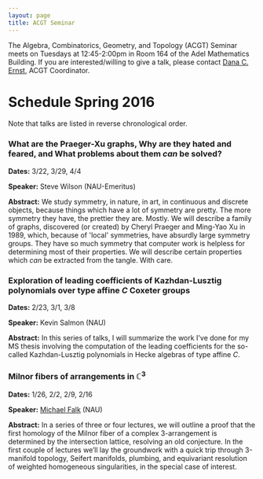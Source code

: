 ```yaml
---
layout: page
title: ACGT Seminar
---
```


The Algebra, Combinatorics, Geometry, and Topology (ACGT) Seminar meets on Tuesdays at 12:45-2:00pm in Room 164 of the Adel Mathematics Building. If you are interested/willing to give a talk, please contact [Dana C. Ernst](http://dcernst.github.io), ACGT Coordinator.

# Schedule Spring 2016 #

Note that talks are listed in reverse chronological order.

### What are the Praeger-Xu graphs, Why are they hated and feared, and What problems about them *can* be solved? ###

**Dates:** 3/22, 3/29, 4/4

**Speaker:** Steve Wilson (NAU-Emeritus)

**Abstract:** We study symmetry, in nature, in art, in continuous and discrete objects,  because things which have a lot of symmetry are pretty.  The more symmetry they have, the prettier they are.	Mostly. We will describe a family of graphs, discovered (or created) by Cheryl Praeger and Ming-Yao Xu in 1989, which, because of 'local' symmetries, have absurdly large symmetry groups.  They have so much symmetry that computer work is helpless for determining most of their properties.  We will describe certain properties which *can* be extracted from the tangle.  With care.

### Exploration of leading coefficients of Kazhdan-Lusztig polynomials over type affine $C$ Coxeter groups ###

**Dates:** 2/23, 3/1, 3/8

**Speaker:** Kevin Salmon (NAU)

**Abstract:** In this series of talks, I will summarize the work I've done for my MS thesis involving the computation of the leading coefficients for the so-called Kazhdan-Lusztig polynomials in Hecke algebras of type affine $C$.

### Milnor fibers of arrangements in $\mathbb{C}^3$ ###

**Dates:** 1/26, 2/2, 2/9, 2/16

**Speaker:** [Michael Falk](https://www.cefns.nau.edu/~falk/) (NAU)

**Abstract:** In a series of three or four lectures, we will outline a proof that the first homology of the Milnor fiber of a complex 3-arrangement is determined by the intersection lattice, resolving an old conjecture. In the first couple of lectures we’ll lay the groundwork with a quick trip through 3-manifold topology, Seifert manifolds, plumbing, and equivariant resolution of weighted homogeneous singularities, in the special case of interest.
